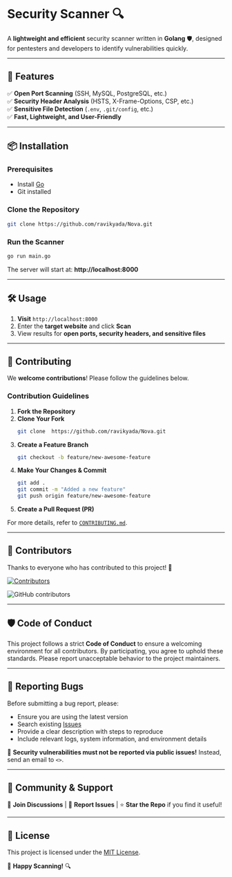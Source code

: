 # Security Scanner 🔍

A **lightweight and efficient** security scanner written in **Golang** 🛡️, designed for pentesters and developers to identify vulnerabilities quickly.

---

## 🚀 Features
✅ **Open Port Scanning** (SSH, MySQL, PostgreSQL, etc.)  
✅ **Security Header Analysis** (HSTS, X-Frame-Options, CSP, etc.)  
✅ **Sensitive File Detection** (`.env`, `.git/config`, etc.)  
✅ **Fast, Lightweight, and User-Friendly**  

---

## 📦 Installation

### Prerequisites
- Install [Go](https://go.dev/dl/)
- Git installed

### Clone the Repository
```sh
git clone https://github.com/ravikyada/Nova.git
```

### Run the Scanner
```sh
go run main.go
```
The server will start at: **http://localhost:8000**

---

## 🛠 Usage

1. **Visit** `http://localhost:8000`
2. Enter the **target website** and click **Scan**
3. View results for **open ports, security headers, and sensitive files**

---

## 🤝 Contributing
We **welcome contributions**! Please follow the guidelines below.

### Contribution Guidelines

1. **Fork the Repository**
2. **Clone Your Fork**
   ```sh
   git clone  https://github.com/ravikyada/Nova.git
   ```
3. **Create a Feature Branch**
   ```sh
   git checkout -b feature/new-awesome-feature
   ```
4. **Make Your Changes & Commit**
   ```sh
   git add .
   git commit -m "Added a new feature"
   git push origin feature/new-awesome-feature
   ```
5. **Create a Pull Request (PR)**

For more details, refer to [`CONTRIBUTING.md`](CONTRIBUTING.md).

---

## 👥 Contributors

Thanks to everyone who has contributed to this project! 🎉  

[![Contributors](https://contrib.rocks/image?repo=ravikyada/Nova)](https://github.com/ravikyada/Nova/graphs/contributors)

![GitHub contributors](https://img.shields.io/github/contributors/ravikyada/Nova)

---

## 🛡️ Code of Conduct

This project follows a strict **Code of Conduct** to ensure a welcoming environment for all contributors. By participating, you agree to uphold these standards. Please report unacceptable behavior to the project maintainers.

---

## 🐞 Reporting Bugs

Before submitting a bug report, please:
- Ensure you are using the latest version
- Search existing [Issues](https://github.com/ravikyada/Nova/issues)
- Provide a clear description with steps to reproduce
- Include relevant logs, system information, and environment details

🚨 **Security vulnerabilities must not be reported via public issues!** Instead, send an email to `<>`.

---

## 🌟 Community & Support
💬 **Join Discussions** | 📢 **Report Issues** | ⭐ **Star the Repo** if you find it useful!

---
## 📜 License
This project is licensed under the [MIT License](LICENSE).

🚀 **Happy Scanning!** 🔍
